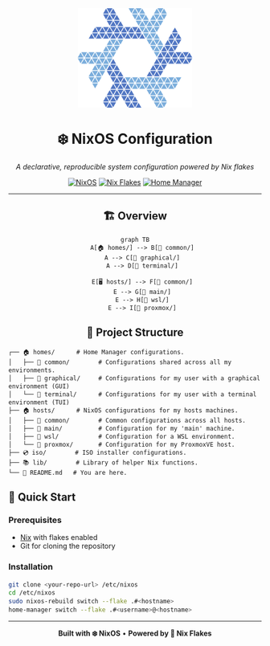 <div align='center'>
<img src="assets/logo.png" />
</div>

<div align='center'>

# ❄️ NixOS Configuration

*A declarative, reproducible system configuration powered by Nix flakes*

[![NixOS](https://img.shields.io/badge/NixOS-unstable-blue.svg?style=flat&logo=NixOS&logoColor=white)](https://nixos.org)
[![Nix Flakes](https://img.shields.io/badge/Nix-flakes-blue.svg?style=flat&logo=nixos&logoColor=white)](https://nixos.wiki/wiki/Flakes)
[![Home Manager](https://img.shields.io/badge/Home-Manager-blue.svg?style=flat&logo=nixos&logoColor=white)](https://github.com/nix-community/home-manager)

---

## 🏗️ Overview

```mermaid
graph TB
    A[🏠 homes/] --> B[📂 common/]
    A --> C[📂 graphical/]
    A --> D[📂 terminal/]
    
    E[🖥️ hosts/] --> F[📂 common/]
    E --> G[📂 main/]
    E --> H[📂 wsl/]
    E --> I[📂 proxmox/]
```

</div>

<div align='center'>

## 📂 Project Structure

</div>

```
┌── 🏠 homes/      # Home Manager configurations.
│   ├── 📂 common/        # Configurations shared across all my environments.
│   ├── 📂 graphical/     # Configurations for my user with a graphical environment (GUI)
│   └── 📂 terminal/      # Configurations for my user with a terminal  environment (TUI)
├── 🏠 hosts/      # NixOS configurations for my hosts machines.
│   ├── 📂 common/        # Common configurations across all hosts.
│   ├── 📂 main/          # Configuration for my 'main' machine.
│   ├── 📂 wsl/           # Configuration for a WSL environment.
│   └── 📂 proxmox/       # Configuration for my ProxmoxVE host.
├── 💿 iso/        # ISO installer configurations.
├── 📚 lib/        # Library of helper Nix functions.
└── 📜 README.md   # You are here.
```

## 🚀 Quick Start

### Prerequisites
- [Nix](https://nixos.org/download.html) with flakes enabled
- Git for cloning the repository

### Installation

```bash
git clone <your-repo-url> /etc/nixos
cd /etc/nixos
sudo nixos-rebuild switch --flake .#<hostname>
home-manager switch --flake .#<username>@<hostname>
```
---
<div align='center'>

**Built with ❄️ NixOS** • **Powered by 🚀 Nix Flakes**

</div>
